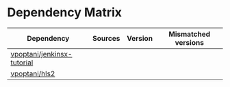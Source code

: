# Dependency Matrix

Dependency | Sources | Version | Mismatched versions
---------- | ------- | ------- | -------------------
[vpoptani/jenkinsx-tutorial](https://github.com/vpoptani/jenkinsx-tutorial.git) |  | []() | 
[vpoptani/hls2](https://github.com/vpoptani/hls2.git) |  | []() | 
